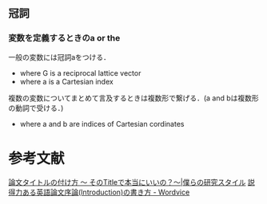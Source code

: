



## 冠詞

### 変数を定義するときのa or the

一般の変数には冠詞aをつける．
- where G is a reciprocal lattice vector
- where a is a Cartesian index

複数の変数についてまとめて言及するときは複数形で繋げる．(a and bは複数形の動詞で受ける．)
- where a and b are indices of Cartesian cordinates



# 参考文献
[論文タイトルの付け方 〜 そのTitleで本当にいいの？〜|僕らの研究スタイル](https://kenkyustyle.blogspot.com/2020/05/title.html)
[説得力ある英語論文序論(Introduction)の書き方 - Wordvice](https://blog.wordvice.jp/how-to-draft-a-compelling-introduction-for-your-journal-article/)


